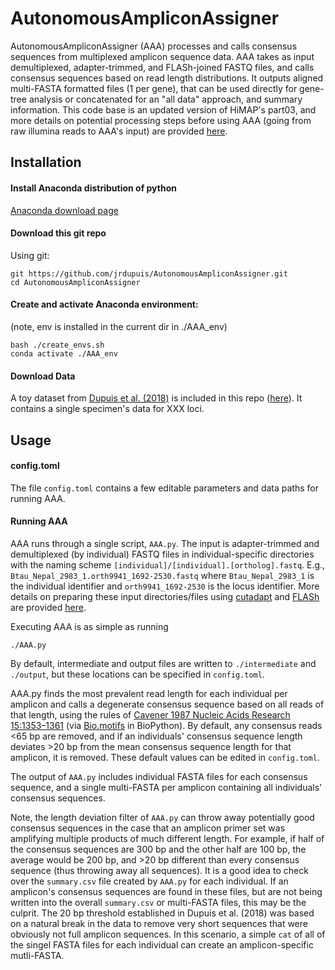 # AutonomousAmpliconAssigner

AutonomousAmpliconAssigner (AAA) processes and calls consensus sequences from multiplexed amplicon sequence data. AAA takes as input demultiplexed, adapter-trimmed, and FLASh-joined FASTQ files, and calls consensus sequences based on read length distributions. It outputs aligned multi-FASTA formatted files (1 per gene), that can be used directly for gene-tree analysis or concatenated for an "all data" approach, and summary information. This code base is an updated version of HiMAP's part03, and more details on potential processing steps before using AAA (going from raw illumina reads to AAA's input) are provided [here](https://github.com/popphylotools/HiMAP#part03).

## Installation

#### Install Anaconda distribution of python

[Anaconda download page](https://www.continuum.io/downloads)

#### Download this git repo
Using git:
```
git https://github.com/jrdupuis/AutonomousAmpliconAssigner.git
cd AutonomousAmpliconAssigner
```
#### Create and activate Anaconda environment: 
(note, env is installed in the current dir in ./AAA_env)
```
bash ./create_envs.sh
conda activate ./AAA_env
```

#### Download Data
A toy dataset from [Dupuis et al. (2018)](https://onlinelibrary.wiley.com/doi/abs/10.1111/1755-0998.12783) is included in this repo ([here](https://github.com/jrdupuis/AutonomousAmpliconAssigner/tree/main/input_data)). It contains a single specimen's data for XXX loci.

## Usage
#### config.toml
The file `config.toml` contains a few editable parameters and data paths for running AAA. 

#### Running AAA
AAA runs through a single script, `AAA.py`. The input is adapter-trimmed and demultiplexed (by individual) FASTQ files in individual-specific directories with the naming scheme `[individual]/[individual].[ortholog].fastq`. E.g., `Btau_Nepal_2983_1.orth9941_1692-2530.fastq` where `Btau_Nepal_2983_1` is the individual identifier and `orth9941_1692-2530` is the locus identifier. More details on preparing these input directories/files using [cutadapt](http://cutadapt.readthedocs.io/en/stable/index.html) and [FLASh](https://ccb.jhu.edu/software/FLASH/) are provided [here](https://github.com/popphylotools/HiMAP#part03).

Executing AAA is as simple as running
```
./AAA.py
```

By default, intermediate and output files are written to `./intermediate` and `./output`, but these locations can be specified in `config.toml`.

AAA.py finds the most prevalent read length for each individual per amplicon and calls a degenerate consensus sequence based on all reads of that length, using the rules of [Cavener 1987 Nucleic Acids Research 15:1353–1361](https://academic.oup.com/nar/article-lookup/doi/10.1093/nar/15.4.1353) (via [Bio.motifs](http://biopython.org/DIST/docs/tutorial/Tutorial.html) in BioPython). By default, any consensus reads <65 bp are removed, and if an individuals' consensus sequence length deviates >20 bp from the mean consensus sequence length for that amplicon, it is removed. These default values can be edited in `config.toml`. 

The output of `AAA.py` includes individual FASTA files for each consensus sequence, and a single multi-FASTA per amplicon containing all individuals' consensus sequences. 

Note, the length deviation filter of `AAA.py` can throw away potentially good consensus sequences in the case that an amplicon primer set was amplifying multiple products of much different length. For example, if half of the consensus sequences are 300 bp and the other half are 100 bp, the average would be 200 bp, and >20 bp different than every consensus sequence (thus throwing away all sequences). It is a good idea to check over the `summary.csv` file created by `AAA.py` for each individual. If an amplicon's consensus sequences are found in these files, but are not being written into the overall `summary.csv` or multi-FASTA files, this may be the culprit. The 20 bp threshold established in Dupuis et al. (2018) was based on a natural break in the data to remove very short sequences that were obviously not full amplicon sequences. In this scenario, a simple `cat` of all of the singel FASTA files for each individual can create an amplicon-specific mutli-FASTA.

